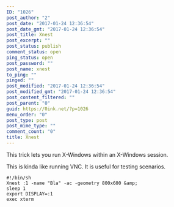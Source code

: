 ```yaml
---
ID: "1026"
post_author: "2"
post_date: "2017-01-24 12:36:54"
post_date_gmt: "2017-01-24 12:36:54"
post_title: Xnest
post_excerpt: ""
post_status: publish
comment_status: open
ping_status: open
post_password: ""
post_name: xnest
to_ping: ""
pinged: ""
post_modified: "2017-01-24 12:36:54"
post_modified_gmt: "2017-01-24 12:36:54"
post_content_filtered: ""
post_parent: "0"
guid: https://0ink.net/?p=1026
menu_order: "0"
post_type: post
post_mime_type: ""
comment_count: "0"
title: Xnest
---
```


This trick lets you run X-Windows within an X-Windows session.

This is kinda like running VNC.  It is useful for testing scenarios.

    #!/bin/sh
    Xnest :1 -name "Bla" -ac -geometry 800x600 &amp;
    sleep 1
    export DISPLAY=:1
    exec xterm


